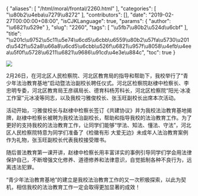 {
    "aliases": [
        "/html/moral/frontal/2260.html"
    ],
    "categories": [
        "\u80b2\u4eba\u7279\u8272"
    ],
    "contributors": [],
    "date": "2019-02-27T00:00:00+08:00",
    "isCJKLanguage": true,
    "params": {
        "author": "\u6821\u529e"
    },
    "slug": "2260",
    "tags": [
        "\u5fb7\u80b2\u524d\u6cbf"
    ],
    "title": "\u201c\u9752\u5c11\u5e74\u6cd5\u6cbb\u6559\u80b2\u57fa\u5730\u201d\u542f\u52a8\u66a8\u6cd5\u6cbb\u526f\u6821\u957f\u8058\u4efb\u4eea\u5f0f\u5728\u6211\u6821\u9686\u91cd\u4e3e\u884c",
    "toc": true
}

![](https://cdn.tfls.online/mirror/full/945ae3e7ad25b3ba49e91d4f5e9f445d77dc9579.jpg)




2月26日，在河北区人民检察院、河北区教育局的指导和帮助下，我校举行了“青少年法治教育基地”启动暨法治副校长聘任仪式。河北区检察院赵棣中检察长、李忠明专委，河北区教育局王彦祺局长、德育科杨芳科长，河北区检察院“阳光·冰凌工作室”元冰凌等同志，以及我校刁雅俊校长、张玉旺副校长出席本次活动。




活动开始，刁雅俊校长与赵棣中检察长签订《共建协议》并为我校法治教育基地揭牌，赵棣中检察长被聘为我校法治副校长，帮助和指导我校的法治教育工作。为了更好的支持我校的法治教育工作，让同学们能够“学法、知法、懂法、守法”，河北区人民检察院特意为同学们准备了《检徽有形 大爱无边》未成年人法治教育案例作为礼物，张玉旺副校长代表我校接受赠书。




随后普法教育第一课开讲，赵棣中检察长用丰富详实的事例引导同学们学会用法律保护自己，不断增强文化修养、道德修养和法律意识，自觉抵制各种不良行为，远离违法犯罪。




“青少年法治教育基地”的建立是我校法治教育工作的又一次积极探索，以此为契机，相信我校的法治教育工作一定会取得更加显著的成效！




  



